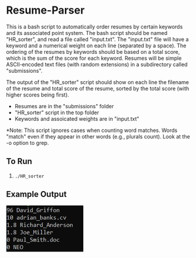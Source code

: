 # Resume-Parser

This is a bash script to automatically order resumes by certain keywords and its associated point system.  The bash script should be named "HR_sorter", and read a file called "input.txt".  The "input.txt" file will have a keyword and a numerical weight on each line (separated by a space).  The ordering of the resumes by keywords should be based on a total score, which is the sum of the score for each keyword. Resumes will be simple ASCII-encoded text files (with random extensions) in a subdirectory called "submissions".  

The output of the "HR_sorter" script should show on each line the filename of the resume and total score of the resume, sorted by the 
total score (with higher scores being first).

- Resumes are in the "submissions" folder
- "HR_sorter" script in the top folder
- Keywords and assoicated weights are in "input.txt"

*Note: This script ignores cases when counting word matches.  Words "match" even if they appear 
in other words (e.g., plurals count).  Look at the -o option to grep.

## To Run
  1)     ./HR_sorter

## Example Output
  
![](https://github.com/achen173/Resume-Parser/blob/master/ExampleOutput.JPG)
